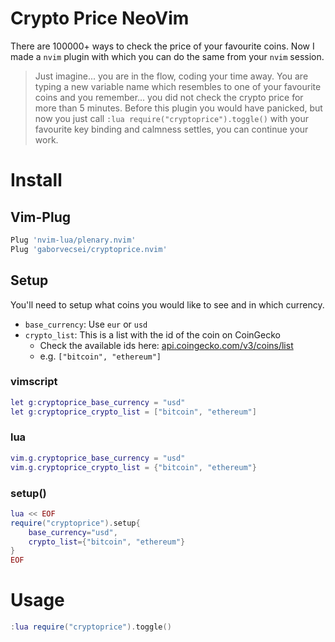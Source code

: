 # Crypto Price NeoVim

There are 100000+ ways to check the price of your favourite coins. Now I made a `nvim` plugin with which you can do the
same from your `nvim` session.

> Just imagine... you are in the flow, coding your time away. You are typing a new variable name
which resembles to one of your favourite coins and you remember... you did not check the crypto price for more than 
5 minutes. Before this plugin you would have panicked, but now you just call `:lua require("cryptoprice").toggle()`
with your favourite key binding and calmness settles, you can continue your work.

# Install

## Vim-Plug

```lua
Plug 'nvim-lua/plenary.nvim'
Plug 'gaborvecsei/cryptoprice.nvim'
```

## Setup

You'll need to setup what coins you would like to see and in which currency.

- `base_currency`: Use `eur` or `usd`
- `crypto_list`: This is a list with the id of the coin on CoinGecko
    - Check the available ids here: [api.coingecko.com/v3/coins/list](https://api.coingecko.com/api/v3/coins/list)
    - e.g. `["bitcoin", "ethereum"]`

### vimscript

```lua
let g:cryptoprice_base_currency = "usd"
let g:cryptoprice_crypto_list = ["bitcoin", "ethereum"]
```

### lua

```lua
vim.g.cryptoprice_base_currency = "usd"
vim.g.cryptoprice_crypto_list = {"bitcoin", "ethereum"} 
```

### setup()

```lua
lua << EOF
require("cryptoprice").setup{
    base_currency="usd",
    crypto_list={"bitcoin", "ethereum"}
}
EOF
```

# Usage

```lua
:lua require("cryptoprice").toggle()
```

